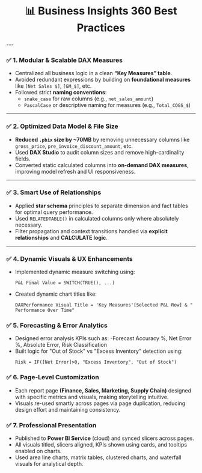 <h1 align="center">📊 Business Insights 360 Best Practices </h1>
---

### ✅ 1. Modular & Scalable DAX Measures

- Centralized all business logic in a clean **“Key Measures” table**.
- Avoided redundant expressions by building on **foundational measures** like `[Net Sales $]`, `[GM_$]`, etc.
- Followed strict **naming conventions**:
  - `snake_case` for raw columns (e.g., `net_sales_amount`)
  - `PascalCase` or descriptive naming for measures (e.g., `Total_COGS_$`)

---

### ✅ 2. Optimized Data Model & File Size

- **Reduced `.pbix` size by ~70MB** by removing unnecessary columns like `gross_price`, `pre_invoice_discount_amount`, etc.
- Used **DAX Studio** to audit column sizes and remove high-cardinality fields.
- Converted static calculated columns into **on-demand DAX measures**, improving model refresh and UI responsiveness.

---

### ✅ 3. Smart Use of Relationships

- Applied **star schema** principles to separate dimension and fact tables for optimal query performance.
- Used `RELATEDTABLE()` in calculated columns only where absolutely necessary.
- Filter propagation and context transitions handled via **explicit relationships** and **CALCULATE logic**.

---

### ✅ 4. Dynamic Visuals & UX Enhancements

- Implemented dynamic measure switching using:
  ```DAX
  P&L Final Value = SWITCH(TRUE(), ...)
  ```
- Created dynamic chart titles like:
  ```DAX
  DAXPerformance Visual Title = 'Key Measures'[Selected P&L Row] & " Performance Over Time"
  ```
### ✅ 5. Forecasting & Error Analytics
- Designed error analysis KPIs such as:
  -Forecast Accuracy %, Net Error %, Absolute Error, Risk Classification
- Built logic for "Out of Stock" vs "Excess Inventory" detection using:
  ```DAX
  Risk = IF([Net Error]>0, "Excess Inventory", "Out of Stock")
  ```
### ✅ 6. Page-Level Customization
- Each report page **(Finance, Sales, Marketing, Supply Chain)** designed with specific metrics and visuals, making storytelling intuitive.
- Visuals re-used smartly across pages via page duplication, reducing design effort and maintaining consistency.

### ✅ 7. Professional Presentation
- Published to **Power BI Service** (cloud) and synced slicers across pages.
- All visuals titled, slicers aligned, KPIs shown using cards, and tooltips enabled on charts.
- Used area line charts, matrix tables, clustered charts, and waterfall visuals for analytical depth.

